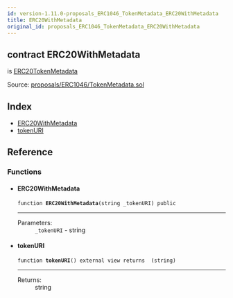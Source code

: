 ```yaml
---
id: version-1.11.0-proposals_ERC1046_TokenMetadata_ERC20WithMetadata
title: ERC20WithMetadata
original_id: proposals_ERC1046_TokenMetadata_ERC20WithMetadata
---
```


<div class="contract-doc"><div class="contract"><h2 class="contract-header"><span class="contract-kind">contract</span> ERC20WithMetadata</h2><p class="base-contracts"><span>is</span> <a href="proposals_ERC1046_TokenMetadata_ERC20TokenMetadata.html">ERC20TokenMetadata</a></p><div class="source">Source: <a href="https://github.com/OpenZeppelin/zeppelin-solidity/blob/v1.11.0/contracts/proposals/ERC1046/TokenMetadata.sol" target="_blank">proposals/ERC1046/TokenMetadata.sol</a></div></div><div class="index"><h2>Index</h2><ul><li><a href="proposals_ERC1046_TokenMetadata_ERC20WithMetadata.html#ERC20WithMetadata">ERC20WithMetadata</a></li><li><a href="proposals_ERC1046_TokenMetadata_ERC20WithMetadata.html#tokenURI">tokenURI</a></li></ul></div><div class="reference"><h2>Reference</h2><div class="functions"><h3>Functions</h3><ul><li><div class="item function"><span id="ERC20WithMetadata" class="anchor-marker"></span><h4 class="name">ERC20WithMetadata</h4><div class="body"><code class="signature">function <strong>ERC20WithMetadata</strong><span>(string _tokenURI) </span><span>public </span></code><hr/><dl><dt><span class="label-parameters">Parameters:</span></dt><dd><div><code>_tokenURI</code> - string</div></dd></dl></div></div></li><li><div class="item function"><span id="tokenURI" class="anchor-marker"></span><h4 class="name">tokenURI</h4><div class="body"><code class="signature">function <strong>tokenURI</strong><span>() </span><span>external </span><span>view </span><span>returns  (string) </span></code><hr/><dl><dt><span class="label-return">Returns:</span></dt><dd>string</dd></dl></div></div></li></ul></div></div></div>
